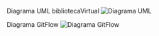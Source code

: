 Diagrama UML bibliotecaVirtual
![Diagrama UML](https://github.com/JhonaLude/bibliotecaVirtual/assets/166628946/8e3421db-b43c-410d-876a-906649ee94ac)


Diagrama GitFlow
![Diagrama GitFlow](https://github.com/JhonaLude/bibliotecaVirtual/assets/166628946/834b8973-9075-4325-837e-436d354cac0f)
